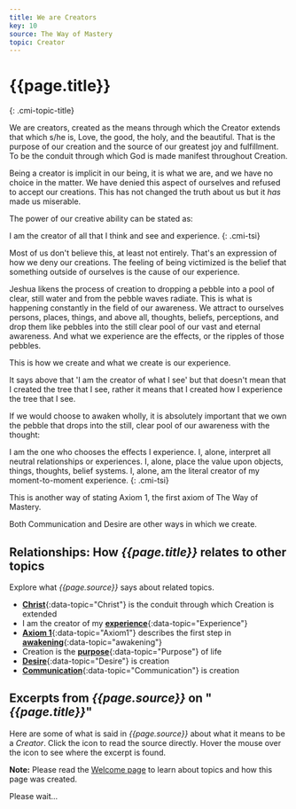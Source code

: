 ```yaml
---
title: We are Creators
key: 10
source: The Way of Mastery
topic: Creator
---
```


# {{page.title}}
{: .cmi-topic-title}

We are creators, created as the means through which the Creator extends that
which s/he is, Love, the good, the holy, and the beautiful. That is the purpose
of our creation and the source of our greatest joy and fulfillment. To be the
conduit through which God is made manifest throughout Creation.

Being a creator is implicit in our being, it is what we are, and we have no
choice in the matter. We have denied this aspect of ourselves and refused to
accept our creations. This has not changed the truth about us but it *has* made
us miserable.

The power of our creative ability can be stated as:

I am the creator of all that I think and see and experience.
{: .cmi-tsi}

Most of us don't believe this, at least not entirely. That's an expression of
how we deny our creations. The feeling of being victimized is the belief that
something outside of ourselves is the cause of our experience. 

Jeshua likens the process of creation to dropping a pebble into a pool of
clear, still water and from the pebble waves radiate. This is what is happening
constantly in the field of our awareness. We attract to ourselves persons,
places, things, and above all, thoughts, beliefs, perceptions, and drop them
like pebbles into the still clear pool of our vast and eternal awareness. And
what we experience are the effects, or the ripples of those pebbles. 

This is how we create and what we create is our experience.

It says above that 'I am the creator of what I see' but that doesn't mean that I
created the tree that I see, rather it means that I created how I experience the
tree that I see.

If we would choose to awaken wholly, it is absolutely important that we own the
pebble that drops into the still, clear pool of our awareness with the thought:

I am the one who chooses the effects I experience. I, alone, interpret all
neutral relationships or experiences. I, alone, place the value upon objects,
things, thoughts, belief systems. I, alone, am the literal creator of my
moment-to-moment experience.
{: .cmi-tsi}

This is another way of stating Axiom 1, the first axiom of The Way of Mastery.

Both Communication and Desire are other ways in which we create.

## Relationships: How *{{page.title}}* relates to other topics

Explore what *{{page.source}}* says about related topics.

* [**Christ**](/t/wom/topics/christ/){:data-topic="Christ"} is the conduit through which Creation is extended
* I am the creator of my [**experience**](/t/wom/topics/experience/){:data-topic="Experience"} 
* [**Axiom 1**](/t/wom/topics/axiom1/){:data-topic="Axiom1"} describes the first step in [**awakening**](/t/wom/topics/Awakening/){:data-topic="awakening"} 
* Creation is the [**purpose**](/t/wom/topics/purpose/){:data-topic="Purpose"} of life
* [**Desire**](/t/wom/topics/desire/){:data-topic="Desire"} is creation
* [**Communication**](/t/wom/topics/communication/){:data-topic="Communication"} is creation

## Excerpts from *{{page.source}}* on "*{{page.title}}*"

Here are some of what is said in *{{page.source}}* about what it means to be a *Creator*. Click the <i class="linkify icon"></i>
icon to read the source directly. Hover the mouse over the icon to see where the excerpt is found.

**Note:** Please read the [Welcome page](/t/wom/topics/welcome/) to learn about topics and how this page
was created.

<div class="ui basic segments topic-summary-list">
  <div class="ui loading segment">
    <p>Please wait...</p>
  </div>
</div>


